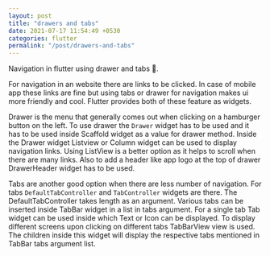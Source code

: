 ```yaml
---
layout: post
title: "drawers and tabs"
date: 2021-07-17 11:54:49 +0530
categories: flutter
permalink: "/post/drawers-and-tabs"
---
```


Navigation in flutter using drawer and tabs 📱.

For navigation in an website there are links to be clicked. In case of mobile app these links are fine but using tabs or drawer for navigation makes ui more friendly and cool. Flutter provides both of these feature as widgets.

Drawer is the menu that generally comes out when clicking on a hamburger button on the left. To use drawer the `Drawer` widget has to be used and it has to be used inside Scaffold widget as a value for drawer method. Inside the Drawer widget Listview or Column widget can be used to display navigation links. Using ListView is a better option as it helps to scroll when there are many links. Also to add a header like app logo at the top of drawer DrawerHeader widget has to be used.

Tabs are another good option when there are less number of navigation. For tabs `DefaultTabController` and `TabController` widgets are there. The DefaultTabController takes length as an argument. Various tabs can be inserted inside TabBar widget in a list in tabs argument. For a single tab Tab widget can be used inside which Text or Icon can be displayed. To display different screens upon clicking on different tabs TabBarView view is used. The children inside this widget will display the respective tabs mentioned in TabBar tabs argument list.
